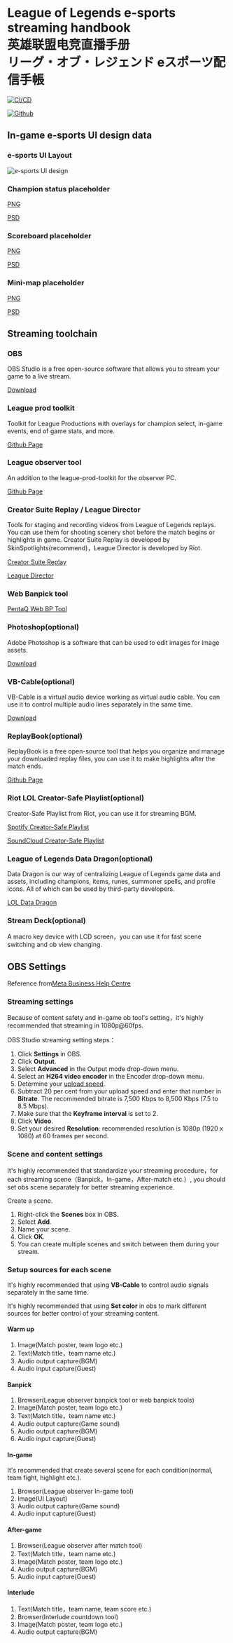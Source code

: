 # League of Legends e-sports streaming handbook<br> 英雄联盟电竞直播手册<br> リーグ・オブ・レジェンド eスポーツ配信手帳

[<img src='https://img.shields.io/badge/中文版-点击这里-brightgreen' alt='CI/CD'></img>](/l18n/README_ZH.md)

[<img src='https://img.shields.io/badge/日本語版-こちら-orange' alt='Github'></img>](/l18n/README_JA.md)

## In-game e-sports UI design data

### e-sports UI Layout

![e-sports UI design](/assets/stream_ui.png)

### Champion status placeholder

[PNG](assets/champion-status-placeholder.png)

[PSD](assets/champion-status-placeholder.psd)

### Scoreboard placeholder

[PNG](assets/scoreboard-placeholder.png)

[PSD](assets/scoreboard-placeholder.psd)

### Mini-map placeholder

[PNG](assets/minimap-placeholder.png)

[PSD](assets/minimap-placeholder.psd)


## Streaming toolchain

### OBS

OBS Studio is a free open-source software that allows you to stream your game to a live stream.

[Download](https://obsproject.com/)

### League prod toolkit

Toolkit for League Productions with overlays for champion select, in-game events, end of game stats, and more.

[Github Page](https://github.com/RCVolus/league-prod-toolkit)

### League observer tool

An addition to the league-prod-toolkit for the observer PC.

[Github Page](https://github.com/RCVolus/league-observer-tool)

### Creator Suite Replay / League Director

Tools for staging and recording videos from League of Legends replays. You can use them for shooting scenery shot before the match begins or highlights in game. Creator Suite Replay is developed by SkinSpotlights(recommend)，League Director is developed by Riot.

[Creator Suite Replay](https://github.com/SkinSpotlights/CreatorSuite-ReplayAPI/releases)

[League Director](https://github.com/RiotGames/leaguedirector)

### Web Banpick tool

[PentaQ Web BP Tool](https://data.pentaq.com/bp)

### Photoshop(optional)

Adobe Photoshop is a software that can be used to edit images for image assets.

[Download](https://www.adobe.com/cn/products/photoshop.html)

### VB-Cable(optional)

VB-Cable is a virtual audio device working as virtual audio cable. You can use it to control multiple audio lines separately in the same time.

[Download](https://vb-audio.com/Cable/)

### ReplayBook(optional)

ReplayBook is a free open-source tool that helps you organize and manage your downloaded replay files, you can use it to make highlights after the match ends.

[Github Page](https://github.com/fraxiinus/ReplayBook)

### Riot LOL Creator-Safe Playlist(optional)

Creator-Safe Playlist from Riot, you can use it for streaming BGM.

[Spotify Creator-Safe Playlist](https://open.spotify.com/playlist/5hDYD44imzFZEqTfAoco1N?si=Ik6B1FizS4ewpPlwAxawtQ)

[SoundCloud Creator-Safe Playlist](https://soundcloud.com/leagueoflegends/sets/riot-games-creator-safe)

### League of Legends Data Dragon(optional)

Data Dragon is our way of centralizing League of Legends game data and assets, including champions, items, runes, summoner spells, and profile icons. All of which can be used by third-party developers.

[LOL Data Dragon](https://developer.riotgames.com/docs/lol#data-dragon)

### Stream Deck(optional)

A macro key device with LCD screen，you can use it for fast scene switching and ob view changing.


## OBS Settings

Reference from[Meta Business Help Centre](https://en-gb.facebook.com/business/help/1968707740106188?id=648321075955172)

### Streaming settings

Because of content safety and in-game ob tool's setting，it's highly recommended that streaming in 1080p@60fps.

OBS Studio streaming setting steps：

1. Click **Settings** in OBS.
2. Click **Output**.
3. Select **Advanced** in the Output mode drop-down menu.
4. Select an **H264 video encoder** in the Encoder drop-down menu.
5. Determine your [upload speed](http://www.speedtest.net/).
6. Subtract 20 per cent from your upload speed and enter that number in **Bitrate**. The recommended bitrate is 7,500 Kbps to 8,500 Kbps (7.5 to 8.5 Mbps).
7. Make sure that the **Keyframe interval** is set to 2.
8. Click **Video**.
9. Set your desired **Resolution**: recommended resolution is 1080p (1920 x 1080) at 60 frames per second.

### Scene and content settings

It's highly recommended that standardize your streaming procedure，for each streaming scene（Banpick，In-game，After-match etc.）, you should set obs scene separately for better streaming experience.

Create a scene.

1. Right-click the **Scenes** box in OBS.
2. Select **Add**.
3. Name your scene.
4. Click **OK**.
5. You can create multiple scenes and switch between them during your stream.

### Setup sources for each scene

It's highly recommended that using **VB-Cable** to control audio signals separately in the same time.

It's highly recommended that using **Set color** in obs to mark different sources for better control of your streaming content.

#### Warm up

1. Image(Match poster, team logo etc.)
2. Text(Match title，team name etc.)
3. Audio output capture(BGM)
4. Audio input capture(Guest)

#### Banpick

1. Browser(League observer banpick tool or web banpick tools)
2. Image(Match poster, team logo etc.)
3. Text(Match title，team name etc.)
4. Audio output capture(Game sound)
5. Audio output capture(BGM)
6. Audio input capture(Guest)

#### In-game

It's recommended that create several scene for each condition(normal, team fight, highlight etc.).

1. Browser(League observer In-game tool)
2. Image(UI Layout)
3. Audio output capture(Game sound)
4. Audio input capture(Guest)

#### After-game

1. Browser(League observer after match tool)
2. Text(Match title，team name etc.)
3. Image(Match poster, team logo etc.)
4. Audio output capture(BGM)
5. Audio input capture(Guest)

#### Interlude

1. Text(Match title，team name, team score etc.)
2. Browser(Interlude countdown tool)
3. Image(Match poster, team logo etc.)
4. Audio output capture(BGM)




